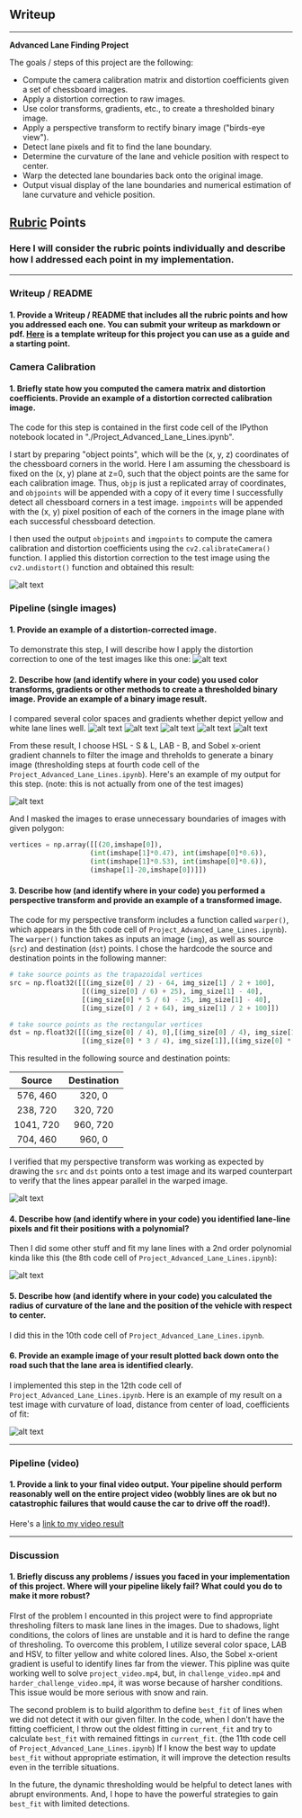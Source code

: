 ## Writeup

---

**Advanced Lane Finding Project**

The goals / steps of this project are the following:

* Compute the camera calibration matrix and distortion coefficients given a set of chessboard images.
* Apply a distortion correction to raw images.
* Use color transforms, gradients, etc., to create a thresholded binary image.
* Apply a perspective transform to rectify binary image ("birds-eye view").
* Detect lane pixels and fit to find the lane boundary.
* Determine the curvature of the lane and vehicle position with respect to center.
* Warp the detected lane boundaries back onto the original image.
* Output visual display of the lane boundaries and numerical estimation of lane curvature and vehicle position.

[//]: # (Image References)

[image1]: ./output_images/calibration.png "Undistorted"
[image2]: ./output_images/calibration2.png "Road Transformed"
[image3_1]: ./output_images/HLSThreshold.png "HLS Transformed"
[image3_2]: ./output_images/HSVThreshold.png "HSV Transformed"
[image3_3]: ./output_images/LABThreshold.png "LAB Transformed"
[image3_4]: ./output_images/LUVThreshold.png "LUV Transformed"
[image3_5]: ./output_images/SobelThreshold.png "Sobel Transformed"
[image3]: ./output_images/CombineThreshold5.png "Binary Example"
[image4]: ./output_images/PerspectiveTest.png "Warp Example"
[image5]: ./output_images/PolynomialFit6.png "Fit Visual"
[image6]: ./output_images/Drawdata6.png "Output"
[video1]: ./project_video.mp4 "Video"

## [Rubric](https://review.udacity.com/#!/rubrics/571/view) Points

### Here I will consider the rubric points individually and describe how I addressed each point in my implementation.  

---

### Writeup / README

#### 1. Provide a Writeup / README that includes all the rubric points and how you addressed each one.  You can submit your writeup as markdown or pdf.  [Here](https://github.com/udacity/CarND-Advanced-Lane-Lines/blob/master/writeup_template.md) is a template writeup for this project you can use as a guide and a starting point.  

### Camera Calibration

#### 1. Briefly state how you computed the camera matrix and distortion coefficients. Provide an example of a distortion corrected calibration image.

The code for this step is contained in the first code cell of the IPython notebook located in "./Project_Advanced_Lane_Lines.ipynb".  

I start by preparing "object points", which will be the (x, y, z) coordinates of the chessboard corners in the world. Here I am assuming the chessboard is fixed on the (x, y) plane at z=0, such that the object points are the same for each calibration image.  Thus, `objp` is just a replicated array of coordinates, and `objpoints` will be appended with a copy of it every time I successfully detect all chessboard corners in a test image.  `imgpoints` will be appended with the (x, y) pixel position of each of the corners in the image plane with each successful chessboard detection.  

I then used the output `objpoints` and `imgpoints` to compute the camera calibration and distortion coefficients using the `cv2.calibrateCamera()` function.  I applied this distortion correction to the test image using the `cv2.undistort()` function and obtained this result: 

![alt text][image1]

### Pipeline (single images)

#### 1. Provide an example of a distortion-corrected image.

To demonstrate this step, I will describe how I apply the distortion correction to one of the test images like this one:
![alt text][image2]

#### 2. Describe how (and identify where in your code) you used color transforms, gradients or other methods to create a thresholded binary image.  Provide an example of a binary image result.

I compared several color spaces and gradients whether depict yellow and white lane lines well. 
![alt text][image3_1]
![alt text][image3_2]
![alt text][image3_3]
![alt text][image3_4]
![alt text][image3_5]


From these result, I choose HSL - S & L, LAB - B, and Sobel x-orient gradient channels to filter the image and threholds to generate a binary image (thresholding steps at fourth code cell of the `Project_Advanced_Lane_Lines.ipynb`).  Here's an example of my output for this step.  (note: this is not actually from one of the test images)

![alt text][image3]

And I masked the images to erase unnecessary boundaries of images with given polygon:
```python
vertices = np.array([[(20,imshape[0]),
                    (int(imshape[1]*0.47), int(imshape[0]*0.6)), 
                    (int(imshape[1]*0.53), int(imshape[0]*0.6)), 
                    (imshape[1]-20,imshape[0])]])   
```

#### 3. Describe how (and identify where in your code) you performed a perspective transform and provide an example of a transformed image.

The code for my perspective transform includes a function called `warper()`, which appears in the 5th code cell of `Project_Advanced_Lane_Lines.ipynb`).  The `warper()` function takes as inputs an image (`img`), as well as source (`src`) and destination (`dst`) points.  I chose the hardcode the source and destination points in the following manner:

```python
# take source points as the trapazoidal vertices
src = np.float32([[(img_size[0] / 2) - 64, img_size[1] / 2 + 100],
                  [((img_size[0] / 6) + 25), img_size[1] - 40],
                  [(img_size[0] * 5 / 6) - 25, img_size[1] - 40],
                  [(img_size[0] / 2 + 64), img_size[1] / 2 + 100]]) 

# take source points as the rectangular vertices
dst = np.float32([[(img_size[0] / 4), 0],[(img_size[0] / 4), img_size[1]],
                  [(img_size[0] * 3 / 4), img_size[1]],[(img_size[0] * 3 / 4), 0]])
```

This resulted in the following source and destination points:

| Source        | Destination   | 
|:-------------:|:-------------:| 
| 576, 460      | 320, 0        | 
| 238, 720      | 320, 720      |
| 1041, 720     | 960, 720      |
| 704, 460      | 960, 0        |

I verified that my perspective transform was working as expected by drawing the `src` and `dst` points onto a test image and its warped counterpart to verify that the lines appear parallel in the warped image.

![alt text][image4]

#### 4. Describe how (and identify where in your code) you identified lane-line pixels and fit their positions with a polynomial?

Then I did some other stuff and fit my lane lines with a 2nd order polynomial kinda like this (the 8th code cell of `Project_Advanced_Lane_Lines.ipynb`):

![alt text][image5]

#### 5. Describe how (and identify where in your code) you calculated the radius of curvature of the lane and the position of the vehicle with respect to center.

I did this in the 10th code cell of `Project_Advanced_Lane_Lines.ipynb`.

#### 6. Provide an example image of your result plotted back down onto the road such that the lane area is identified clearly.

I implemented this step in the 12th code cell of `Project_Advanced_Lane_Lines.ipynb`.  Here is an example of my result on a test image with curvature of load, distance from center of load, coefficients of fit:

![alt text][image6]

---

### Pipeline (video)

#### 1. Provide a link to your final video output.  Your pipeline should perform reasonably well on the entire project video (wobbly lines are ok but no catastrophic failures that would cause the car to drive off the road!).

Here's a [link to my video result](./project_video_output.mp4)

---

### Discussion

#### 1. Briefly discuss any problems / issues you faced in your implementation of this project.  Where will your pipeline likely fail?  What could you do to make it more robust?

FIrst of the problem I encounted in this project were to find appropriate thresholing filters to mask lane lines in the images. Due to shadows, light conditions, the colors of lines are unstable and it is hard to define the range of thresholing. To overcome this problem, I utilize several color space, LAB and HSV,  to filter yellow and white colored lines. Also, the Sobel x-orient gradient is useful to identify lines far from the viewer. This pipline was quite working well to solve `project_video.mp4`, but, in `challenge_video.mp4` and `harder_challenge_video.mp4`, it was worse because of harsher conditions. This issue would be more serious with snow and rain.

The second problem is to build algorithm to define `best_fit` of lines when we did not detect it with our given filter. In the code, when I don't have the fitting coefficient, I throw out the oldest fitting in `current_fit` and try to calculate `best_fit` with remained fittings in `current_fit`. (the 11th code cell of `Project_Advanced_Lane_Lines.ipynb`) If I know the best way to update `best_fit` without appropriate estimation, it will improve the detection results even in the terrible situations. 

In the future, the dynamic thresholding would be helpful to detect lanes with abrupt environments. And, I hope to have the powerful strategies to gain `best_fit` with limited detections.

